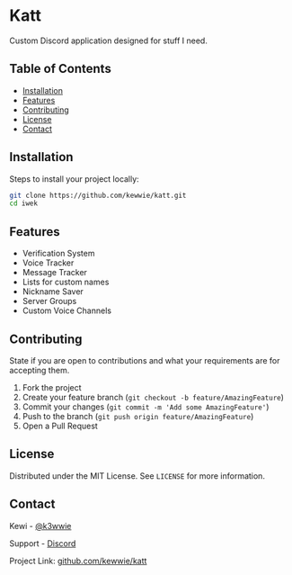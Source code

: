 # Katt

Custom Discord application designed for stuff I need.

## Table of Contents

- [Installation](#installation)
- [Features](#features)
- [Contributing](#contributing)
- [License](#license)
- [Contact](#contact)

## Installation

Steps to install your project locally:

```bash
git clone https://github.com/kewwie/katt.git
cd iwek
```


## Features

- Verification System
- Voice Tracker
- Message Tracker
- Lists for custom names
- Nickname Saver
- Server Groups
- Custom Voice Channels

## Contributing

State if you are open to contributions and what your requirements are for accepting them.

1. Fork the project
2. Create your feature branch (`git checkout -b feature/AmazingFeature`)
3. Commit your changes (`git commit -m 'Add some AmazingFeature'`)
4. Push to the branch (`git push origin feature/AmazingFeature`)
5. Open a Pull Request

## License

Distributed under the MIT License. See `LICENSE` for more information.

## Contact

Kewi - [@k3wwie](https://twitter.com/k3wwie)

Support - [Discord](https://discord.gg/JKbtSTCmbz)

Project Link: [github.com/kewwie/katt](https://github.com/kewwie/katt)